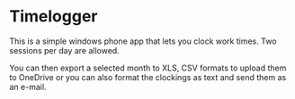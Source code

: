 Timelogger
==========

This is a simple windows phone app that lets you clock work times. Two sessions per day are allowed.

You can then export a selected month to XLS, CSV formats to upload them to OneDrive or you can also format the clockings as text and send them as an e-mail.
